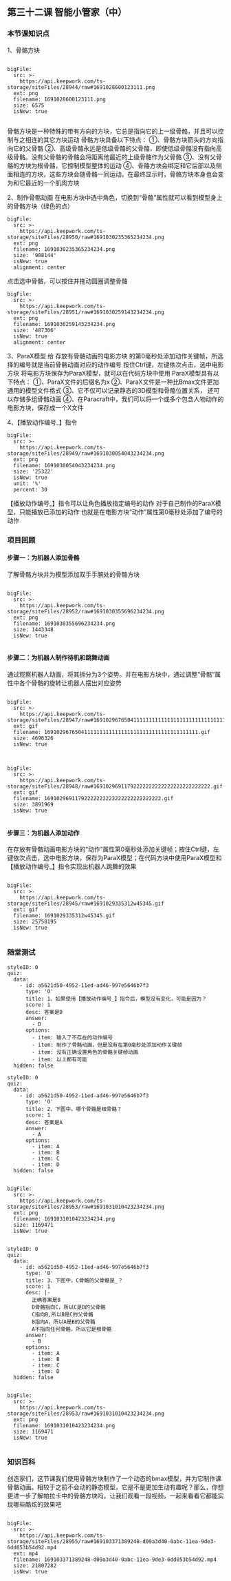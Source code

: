 



## 第三十二课 智能小管家（中）
### 本节课知识点


 
1、骨骼方块

 
```@BigFile

bigFile:
  src: >-
    https://api.keepwork.com/ts-storage/siteFiles/28944/raw#1691028600123111.png
  ext: png
  filename: 1691028600123111.png
  size: 6575
  isNew: true
          
```

骨骼方块是一种特殊的带有方向的方块，它总是指向它的上一级骨骼，并且可以控制与之相连的其它方块运动
骨骼方块具备以下特点：
①、骨骼方块箭头的方向指向它的父骨骼
②、高级骨骼永远是低级骨骼的父骨骼，即使低级骨骼没有指向高级骨骼。没有父骨骼的骨骼会将距离他最近的上级骨骼作为父骨骼
③、没有父骨骼的方块为根骨骼，它控制模型整体的运动
④、骨骼方块会绑定和它后部以及侧面相连的方块，这些方块会随骨骼一同运动。在最终显示时，骨骼方块本身也会变为和它最近的一个肌肉方块

 

 
2、制作骨骼动画
在电影方块中选中角色，切换到“骨骼”属性就可以看到模型身上的骨骼方块（绿色的点）
 
```@BigFile
bigFile:
  src: >-
    https://api.keepwork.com/ts-storage/siteFiles/28950/raw#1691030235365234234.png
  ext: png
  filename: 1691030235365234234.png
  size: '908144'
  isNew: true
  alignment: center

```


点击选中骨骼，可以按住并拖动圆圈调整骨骼
```@BigFile
bigFile:
  src: >-
    https://api.keepwork.com/ts-storage/siteFiles/28951/raw#1691030259143234234.png
  ext: png
  filename: 1691030259143234234.png
  size: '487306'
  isNew: true
  alignment: center

```
 
3、ParaX模型
给 存放有骨骼动画的电影方块 的第0毫秒处添加动作关键帧，所选择的编号就是当前骨骼动画对应的动作编号
按住Ctrl键，左键依次点击，选中电影方块
将电影方块保存为ParaX模型，就可以在代码方块中使用
ParaX模型具有以下特点：
①、ParaX文件的后缀名为x
②、ParaX文件是一种比Bmax文件更加通用的模型文件格式
③、它不仅可以记录静态的3D模型和骨骼位置关系， 还可以存储多组骨骼动画
④、在Paracraft中，我们可以将一个或多个包含人物动作的电影方块，保存成一个X文件


4、【播放动作编号_】指令
```@BigFile
bigFile:
  src: >-
    https://api.keepwork.com/ts-storage/siteFiles/28949/raw#1691030054043234234.png
  ext: png
  filename: 1691030054043234234.png
  size: '25322'
  isNew: true
  unit: '%'
  percent: 30

```

【播放动作编号_】指令可以让角色播放指定编号的动作
对于自己制作的ParaX模型，只能播放已添加的动作
也就是在电影方块“动作”属性第0毫秒处添加了编号的动作





 

### 项目回顾
 
 
 

#### 步骤一：为机器人添加骨骼
了解骨骼方块并为模型添加双手手腕处的骨骼方块


 
 
```@BigFile

bigFile:
  src: >-
    https://api.keepwork.com/ts-storage/siteFiles/28952/raw#1691030355696234234.png
  ext: png
  filename: 1691030355696234234.png
  size: 1443348
  isNew: true
          
```


#### 步骤二：为机器人制作待机和跳舞动画
通过观察机器人动画，将其拆分为3个姿势。并在电影方块中，通过调整“骨骼”属性中各个骨骼的旋转让机器人摆出对应姿势
 
 
 

 
```@BigFile

bigFile:
  src: >-
    https://api.keepwork.com/ts-storage/siteFiles/28947/raw#16910296765041111111111111111111111111111111111111.gif
  ext: gif
  filename: 16910296765041111111111111111111111111111111111111.gif
  size: 4696326
  isNew: true
          
```
```@BigFile

bigFile:
  src: >-
    https://api.keepwork.com/ts-storage/siteFiles/28948/raw#16910296911792222222222222222222222222.gif
  ext: gif
  filename: 16910296911792222222222222222222222222.gif
  size: 3891969
  isNew: true
          
```

 
 

#### 步骤三：为机器人添加动作
在存放有骨骼动画电影方块的“动作”属性第0毫秒处添加关键帧；按住Ctrl键，左键依次点击，选中电影方块，保存为ParaX模型；在代码方块中使用ParaX模型和【播放动作编号_】指令实现出机器人跳舞的效果




 
```@BigFile

bigFile:
  src: >-
    https://api.keepwork.com/ts-storage/siteFiles/28945/raw#1691029335312w45345.gif
  ext: gif
  filename: 1691029335312w45345.gif
  size: 25758195
  isNew: true
          
```
 

 
 



### 随堂测试


```@Quiz
styleID: 0
quiz:
  data:
    - id: a5621d50-4952-11ed-ad46-997e5646b7f3
      type: '0'
      title: 1、如果使用【播放动作编号_】指令后，模型没有变化，可能是因为？
      score: 1
      desc: 答案是D
      answer:
        - D
      options:
        - item: 输入了不存在的动作编号
        - item: 制作了骨骼动画，但是没有在第0毫秒处添加动作关键帧
        - item: 没有正确设置角色的骨骼关键帧动画
        - item: 以上都有可能
  hidden: false

```





```@Quiz
styleID: 0
quiz:
  data:
    - id: a5621d50-4952-11ed-ad46-997e5646b7f3
      type: '0'
      title: 2、下图中，哪个骨骼是根骨骼？
      score: 1
      desc: 答案是A
      answer:
        - A
      options:
        - item: A
        - item: B
        - item: C
        - item: D
  hidden: false

```


```@BigFile

bigFile:
  src: >-
    https://api.keepwork.com/ts-storage/siteFiles/28953/raw#1691031010423234234.png
  ext: png
  filename: 1691031010423234234.png
  size: 1169471
  isNew: true
          
```





```@Quiz
styleID: 0
quiz:
  data:
    - id: a5621d50-4952-11ed-ad46-997e5646b7f3
      type: '0'
      title: 3、下图中，C骨骼的父骨骼是_？
      score: 1
      desc: |-
        正确答案是B
        D骨骼指向C，所以C是D的父骨骼
        C指向B,所以B是C的父骨骼
        B指向A，所以A是B的父骨骼
        A不指向任何骨骼，所以它是根骨骼
      answer:
        - B
      options:
        - item: A
        - item: B
        - item: C
        - item: D
  hidden: false

```



```@BigFile

bigFile:
  src: >-
    https://api.keepwork.com/ts-storage/siteFiles/28953/raw#1691031010423234234.png
  ext: png
  filename: 1691031010423234234.png
  size: 1169471
  isNew: true
          
```











### 知识百科

创造家们，这节课我们使用骨骼方块制作了一个动态的bmax模型，并为它制作课骨骼动画。相较于之前不会动的静态模型，它是不是更加生动有趣呢？那么，你想更进一步了解帕拉卡中的骨骼方块吗，让我们观看一段视频，一起来看看它都能实现哪些酷炫的效果吧

```@BigFile

bigFile:
  src: >-
    https://api.keepwork.com/ts-storage/siteFiles/28955/raw#169103371389248-d09a3d40-0abc-11ea-9de3-6dd053b54d92.mp4
  ext: mp4
  filename: 169103371389248-d09a3d40-0abc-11ea-9de3-6dd053b54d92.mp4
  size: 21807282
  isNew: true
          
```